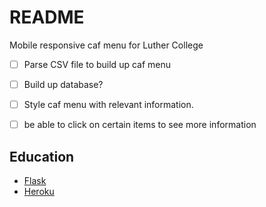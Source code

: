 # README

Mobile responsive caf menu for Luther College

- [ ] Parse CSV file to build up caf menu
- [ ] Build up database?
- [ ] Style caf menu with relevant information.
- [ ] be able to click on certain items to see more information


## Education
* [Flask](https://www.youtube.com/watch?v=zRwy8gtgJ1A)
* [Heroku](https://www.youtube.com/watch?v=skc-ZEU9kO8)
